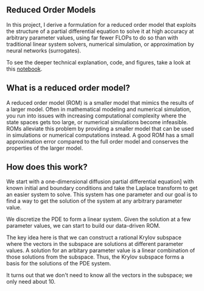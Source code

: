 ## Reduced Order Models

In this project,
I derive a formulation for a reduced order model that exploits the structure
of a partial differential equation
to solve it at high accuracy at arbitrary parameter values,
using far fewer FLOPs to do so than with traditional linear system solvers,
numerical simulation, or approximation by neural networks (surrogates).

To see the deeper technical explanation,
code, and figures, take a look at this [notebook](project.jl.html).

## What is a reduced order model?

A reduced order model (ROM)
is a smaller model that mimics the results of a larger model.
Often in mathematical modeling and numerical simulation,
you run into issues with increasing computational complexity
where the state spaces gets too large,
or numerical simulations become infeasible.
ROMs alleviate this problem by providing a smaller model
that can be used in simulations or numerical computations instead.
A good ROM has a small approximation error compared to the full order model
and conserves the properties of the larger model.

## How does this work?

We start with a one-dimensional diffusion partial differential equation]
with known initial and boundary conditions
and take the Laplace transform to get an easier system to solve.
This system has one parameter and our goal is to find a way
to get the solution of the system at any arbitrary parameter value.

We discretize the PDE to form a linear system.
Given the solution at a few parameter values,
we can start to build our data-driven ROM.

The key idea here is that we can construct
a rational Krylov subspace
where the vectors in the subspace are solutions at different parameter values.
A solution for an arbitary parameter value is a linear combination
of those solutions from the subspace.
Thus, the Krylov subspace forms a basis for the solutions of the PDE system.

It turns out that we don't need to know all the vectors in the subspace;
we only need about 10.